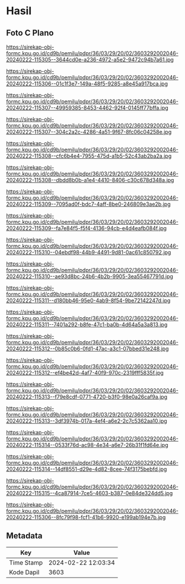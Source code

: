 # Hasil

## Foto C Plano

https://sirekap-obj-formc.kpu.go.id/cd9b/pemilu/pdpr/36/03/29/20/02/3603292002046-20240222-115305--3644cd0e-a236-4972-a5e2-9472c94b7a61.jpg

https://sirekap-obj-formc.kpu.go.id/cd9b/pemilu/pdpr/36/03/29/20/02/3603292002046-20240222-115306--01c1f3e7-149a-48f5-9285-a8e45a917bca.jpg

https://sirekap-obj-formc.kpu.go.id/cd9b/pemilu/pdpr/36/03/29/20/02/3603292002046-20240222-115307--49959385-8453-4462-92f4-0145ff77bffa.jpg

https://sirekap-obj-formc.kpu.go.id/cd9b/pemilu/pdpr/36/03/29/20/02/3603292002046-20240222-115307--304c2a2c-4286-4a51-9f67-8fc06c04258e.jpg

https://sirekap-obj-formc.kpu.go.id/cd9b/pemilu/pdpr/36/03/29/20/02/3603292002046-20240222-115308--cfc6b4e4-7955-475d-a1b5-52c43ab2ba2a.jpg

https://sirekap-obj-formc.kpu.go.id/cd9b/pemilu/pdpr/36/03/29/20/02/3603292002046-20240222-115308--dbdd8b0b-a1e4-4410-8406-c30c678d348a.jpg

https://sirekap-obj-formc.kpu.go.id/cd9b/pemilu/pdpr/36/03/29/20/02/3603292002046-20240222-115309--7095ad0f-bdc7-4aff-8be0-246809e3ae2b.jpg

https://sirekap-obj-formc.kpu.go.id/cd9b/pemilu/pdpr/36/03/29/20/02/3603292002046-20240222-115309--fa7e84f5-f5f4-4136-94cb-e4d4eafb084f.jpg

https://sirekap-obj-formc.kpu.go.id/cd9b/pemilu/pdpr/36/03/29/20/02/3603292002046-20240222-115310--04ebdf98-44b9-4491-9d81-0ac61c850792.jpg

https://sirekap-obj-formc.kpu.go.id/cd9b/pemilu/pdpr/36/03/29/20/02/3603292002046-20240222-115310--ae93d8bc-24b6-4b2b-9905-3ea55467791d.jpg

https://sirekap-obj-formc.kpu.go.id/cd9b/pemilu/pdpr/36/03/29/20/02/3603292002046-20240222-115311--d180bb46-95e0-4ab9-8f54-9be72142247d.jpg

https://sirekap-obj-formc.kpu.go.id/cd9b/pemilu/pdpr/36/03/29/20/02/3603292002046-20240222-115311--7401a292-b8fe-47c1-ba0b-4d64a5a3a813.jpg

https://sirekap-obj-formc.kpu.go.id/cd9b/pemilu/pdpr/36/03/29/20/02/3603292002046-20240222-115312--0b85c0b6-0fd1-47ac-a3c1-07bbed31e248.jpg

https://sirekap-obj-formc.kpu.go.id/cd9b/pemilu/pdpr/36/03/29/20/02/3603292002046-20240222-115312--ef4be42d-4af7-40f9-970c-2319fff5835f.jpg

https://sirekap-obj-formc.kpu.go.id/cd9b/pemilu/pdpr/36/03/29/20/02/3603292002046-20240222-115313--f79e8cdf-0771-4720-b3f0-98e0a26caf9a.jpg

https://sirekap-obj-formc.kpu.go.id/cd9b/pemilu/pdpr/36/03/29/20/02/3603292002046-20240222-115313--3df3974b-017a-4ef4-a6e2-2c7c5362aa10.jpg

https://sirekap-obj-formc.kpu.go.id/cd9b/pemilu/pdpr/36/03/29/20/02/3603292002046-20240222-115314--0533f76d-ac98-4e34-a6e7-26b31f1fd64e.jpg

https://sirekap-obj-formc.kpu.go.id/cd9b/pemilu/pdpr/36/03/29/20/02/3603292002046-20240222-115314--14df8551-d29e-4d82-8cee-74f3175bebfd.jpg

https://sirekap-obj-formc.kpu.go.id/cd9b/pemilu/pdpr/36/03/29/20/02/3603292002046-20240222-115315--4ca87914-7ce5-4603-b387-0e84de324dd5.jpg

https://sirekap-obj-formc.kpu.go.id/cd9b/pemilu/pdpr/36/03/29/20/02/3603292002046-20240222-115306--8fc79f98-fcf1-41b6-9920-e199ab194e7b.jpg


## Metadata

| Key        | Value               |
| ---------- | ------------------- |
| Time Stamp | 2024-02-22 12:03:34 |
| Kode Dapil | 3603                |



